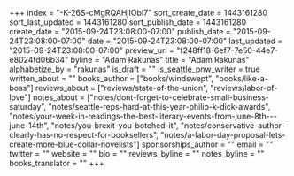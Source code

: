 +++
index = "-K-26S-cMgRQAHjIObI7"
sort_create_date = 1443161280
sort_last_updated = 1443161280
sort_publish_date = 1443161280
create_date = "2015-09-24T23:08:00-07:00"
publish_date = "2015-09-24T23:08:00-07:00"
date = "2015-09-24T23:08:00-07:00"
last_updated = "2015-09-24T23:08:00-07:00"
preview_url = "f248ff18-6ef7-7e50-44e7-e8024fd06b34"
byline = "Adam Rakunas"
title = "Adam Rakunas"
alphabetize_by = "rakunas"
is_draft = ""
is_seattle_pnw_writer = true
written_about = ""
books_author = ["books/windswept", "books/like-a-boss"]
reviews_about = ["reviews/state-of-the-union", "reviews/labor-of-love"]
notes_about = ["notes/dont-forget-to-celebrate-small-business-saturday", "notes/seattle-reps-hard-at-this-year-philip-k-dick-awards", "notes/your-week-in-readings-the-best-literary-events-from-june-8th---june-14th", "notes/you-brexit-you-botched-it", "notes/conservative-author-clearly-has-no-respect-for-booksellers", "notes/a-labor-day-proposal-lets-create-more-blue-collar-novelists"]
sponsorships_author = ""
email = ""
twitter = ""
website = ""
bio = ""
reviews_byline = ""
notes_byline = ""
books_translator = ""
+++
